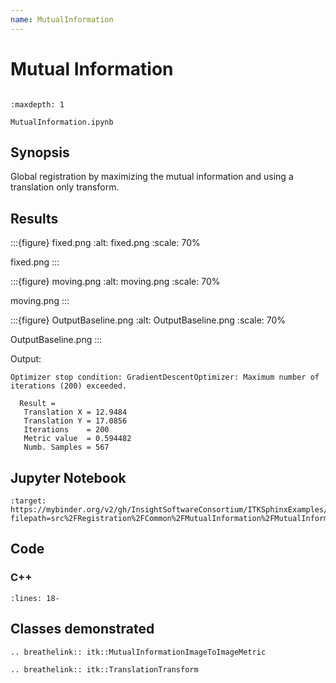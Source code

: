 ```yaml
---
name: MutualInformation
---
```


# Mutual Information

```{index} single: MutualInformationImageToImageMetric single: TranslationTransform
```

```{toctree}
:maxdepth: 1

MutualInformation.ipynb
```

## Synopsis

Global registration by maximizing the mutual information and using a translation only transform.

## Results

:::{figure} fixed.png
:alt: fixed.png
:scale: 70%

fixed.png
:::

:::{figure} moving.png
:alt: moving.png
:scale: 70%

moving.png
:::

:::{figure} OutputBaseline.png
:alt: OutputBaseline.png
:scale: 70%

OutputBaseline.png
:::

Output:

```
Optimizer stop condition: GradientDescentOptimizer: Maximum number of iterations (200) exceeded.

  Result =
   Translation X = 12.9484
   Translation Y = 17.0856
   Iterations    = 200
   Metric value  = 0.594482
   Numb. Samples = 567
```

## Jupyter Notebook

```{image} https://mybinder.org/badge_logo.svg
:target: https://mybinder.org/v2/gh/InsightSoftwareConsortium/ITKSphinxExamples/master?filepath=src%2FRegistration%2FCommon%2FMutualInformation%2FMutualInformation.ipynb
```

## Code

### C++

```{literalinclude} Code.cxx
:lines: 18-
```

## Classes demonstrated

```{eval-rst}
.. breathelink:: itk::MutualInformationImageToImageMetric
```

```{eval-rst}
.. breathelink:: itk::TranslationTransform
```
